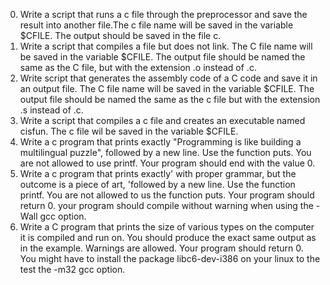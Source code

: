 0. Write a script that runs a c file through the preprocessor and save the result into another file.The c file name will be saved in the variable $CFILE. The output should be saved in the file c.
1. Write a script that compiles a file but does not link. The C file name will be saved in the variable $CFILE. The output file should be named the same as the C file, but with the extension .o instead of .c.
2. Write script that generates the assembly code of a C code and save it in an output file. The C file name will be saved in the variable $CFILE. The output file should be named the same as the c file but with the extension .s instead of .c.
3. Write a script that compiles a c file and creates an executable named cisfun. The c file wil be saved in the variable $CFILE.
4. Write a c program that prints exactly "Programming is like building a multilingual puzzle", followed by a new line. Use the function puts. You are not allowed to use printf. Your program should end with the value 0.
5. Write a c program that prints exactly' with proper grammar, but the outcome is a piece of art, 'followed by a new line. Use the function printf. You are not allowed to us the function puts. Your program should return 0. your program should compile without warning when using the -Wall gcc option.
6. Write a C program that prints the size of various types on the computer it is compiled and run on. You should produce the exact same output as in the example. Warnings are allowed. Your program should return 0. You might have to install the package libc6-dev-i386 on your linux to the test the -m32 gcc option.
